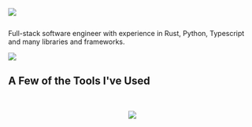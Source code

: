 <h1 style="font-size: 40;"> 
  <img src="https://readme-typing-svg.herokuapp.com/?font=Inter&size=48&vCenter=true&width=1000&height=70&color=006400&duration=4000&lines=Hi+there!+I'm+Charlie+Gallagher!" />
</h1>
<p> Full-stack software engineer with experience in Rust, Python, Typescript and many libraries and frameworks. </p>

<div>
  <a href="https://www.linkedin.com/in/charles-gallagher-9891a414a/" target="_blank">
    <img src="https://img.shields.io/badge/LinkedIn-0077B5?style=for-the-badge&logo=linkedin&logoColor=white" target="_blank" />
  </a>
</div>

## A Few of the Tools I've Used
<br>
<p align="center">
  <img src="https://skillicons.dev/icons?i=rust,python,nodejs,typescript,react,grafana,postgres,aws,angular,linux,docker,git,gitlab,github,scikitlearn" />
</p>

